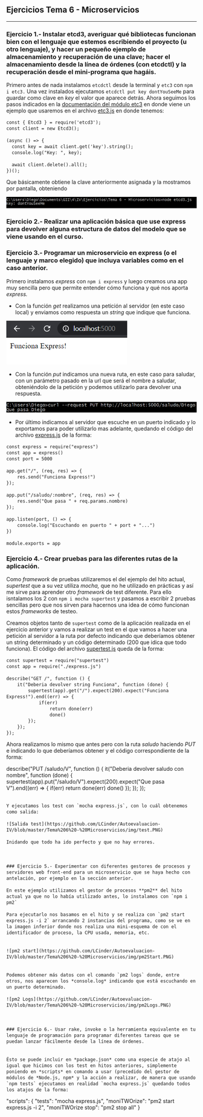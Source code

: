 ## Ejercicios Tema 6 - Microservicios



---


### Ejercicio 1.- Instalar etcd3, averiguar qué bibliotecas funcionan bien con el lenguaje que estemos escribiendo el proyecto (u otro lenguaje), y hacer un pequeño ejemplo de almacenamiento y recuperación de una clave; hacer el almacenamiento desde la línea de órdenes (con etcdctl) y la recuperación desde el mini-programa que hagáis.

Primero antes de nada instalamos `etcdctl` desde la terminal y `etc3` con `npm i etc3.`
Una vez instalados ejecutamos `etcdctl put key dontYouSeeMe` para guardar como clave en *key* el valor que aparece detrás. Ahora seguimos los pasos indicados en la [documentación del módulo etc3](https://www.npmjs.com/package/etcd3) en donde viene un ejemplo que usaremos en el archivo [etc3.js](https://github.com/LCinder/Autoevaluacion-IV/blob/master/Tema%206%20-%20Microservicios/etcd3.js) en donde tenemos:

~~~
const { Etcd3 } = require('etcd3');
const client = new Etcd3();

(async () => {
  const key = await client.get('key').string();
  console.log("Key: ", key);

  await client.delete().all();
})();
~~~

Que básicamente obtiene la clave anteriormente asignada y la mostramos por pantalla, obteniendo

![etcd3](https://github.com/LCinder/Autoevaluacion-IV/blob/master/Tema%206%20-%20Microservicios/img/etcd3.PNG)







### Ejercicio 2.- Realizar una aplicación básica que use express para devolver alguna estructura de datos del modelo que se viene usando en el curso.



### Ejercicio 3.- Programar un microservicio en express (o el lenguaje y marco elegido) que incluya variables como en el caso anterior.


Primero instalamos *express* con `npm i express` y luego creamos una app muy sencilla pero que permite entender cómo funciona y qué nos aporta *express.*

- Con la función *get* realizamos una petición al servidor (en este caso local) y enviamos como respuesta un *string* que indique que funciona.

![funcionaExpress](https://github.com/LCinder/Autoevaluacion-IV/blob/master/Tema%206%20-%20Microservicios/img/funcionaExpress.PNG)

- Con la función *put* indicamos una nueva ruta, en este caso para saludar, con un parámetro pasado en la url que será el nombre a saludar, obteniéndolo de la petición y podemos utilizarlo para devolver una respuesta.

![Put](https://github.com/LCinder/Autoevaluacion-IV/blob/master/Tema%206%20-%20Microservicios/img/put.PNG)

- Por último indicamos al servidor que escuche en un puerto indicado y lo exportamos para poder utilizarlo mas adelante, quedando el código del archivo [express.js](https://github.com/LCinder/Autoevaluacion-IV/blob/master/Tema%206%20-%20Microservicios/express.js) de la forma:


~~~
const express = require("express")
const app = express()
const port = 5000

app.get("/", (req, res) => {
	res.send("Funciona Express!")
});

app.put("/saludo/:nombre", (req, res) => {
	res.send("Que pasa " + req.params.nombre)
});

app.listen(port, () => {
	console.log("Escuchando en puerto " + port + "...")
})

module.exports = app
~~~



### Ejercicio 4.- Crear pruebas para las diferentes rutas de la aplicación.

Como *framework* de pruebas utilizaremos el del ejemplo del hito actual, *supertest* que a su vez utiliza *mocha,* que no he utilizado en prácticas y así me sirve para aprender otro *framework* de test diferente. Para ello isntalamos los 2 con `npm i mocha supertest` y pasamos a escribir 2 pruebas sencillas pero que nos sirven para hacernos una idea de cómo funcionan estos *frameworks* de testeo.

Creamos objetos tanto de `supertest` como de la aplicación realizada en el ejercicio anterior y vamos a realizar un test en el que vamos a hacer una petición al servidor a la ruta por defecto indicando que deberíamos obtener un string determinado y un código determinado (200 que idica que todo funciona). El código del archivo [supertest.js](https://github.com/LCinder/Autoevaluacion-IV/blob/master/Tema%206%20-%20Microservicios/supertest.js) queda de la forma:


~~~
const supertest = require("supertest")
const app = require("./express.js")

describe("GET /", function () {
	it("Deberia devolver string Funciona", function (done) {
		supertest(app).get("/").expect(200).expect("Funciona Express!").end((err) => {
			if(err)
				return done(err)
				done()
		});
	});
});
~~~

Ahora realizamos lo mismo que antes pero con la ruta *saludo* haciendo *PUT* e indicando lo que deberíamos obtener y el código correspondiente de la forma:


describe("PUT /saludo/V", function () {
	it("Deberia devolver saludo con nombre", function (done) {
		supertest(app).put("/saludo/V").expect(200).expect("Que pasa V").end((err) => {
			if(err)
				return done(err)
				done()
		});
	});
});
~~~

Y ejecutamos los test con `mocha express.js`, con lo cuál obtenemos como salida:

![Salida test](https://github.com/LCinder/Autoevaluacion-IV/blob/master/Tema%206%20-%20Microservicios/img/test.PNG)

Inidando que todo ha ido perfecto y que no hay errores.



### Ejercicio 5.- Experimentar con diferentes gestores de procesos y servidores web front-end para un microservicio que se haya hecho con antelación, por ejemplo en la sección anterior. 	

En este ejemplo utilizamos el gestor de procesos **pm2** del hito actual ya que no lo había utilizado antes, lo instalamos con `npm i pm2`

Para ejecutarlo nos basamos en el hito y se realiza con `pm2 start express.js -i 2` arrancando 2 instancias del programa, como se ve en la imagen inferior donde nos realiza una mini-esquema de con el identificador de proceso, la CPU usada, memoria, etc.


![pm2 start](https://github.com/LCinder/Autoevaluacion-IV/blob/master/Tema%206%20-%20Microservicios/img/pm2Start.PNG)


Podemos obtener más datos con el comando `pm2 logs` donde, entre otros, nos aparecen los *console.log* indicando que está escuchando en un puerto determinado.

![pm2 Logs](https://github.com/LCinder/Autoevaluacion-IV/blob/master/Tema%206%20-%20Microservicios/img/pm2Logs.PNG)



### Ejercicio 6.- Usar rake, invoke o la herramienta equivalente en tu lenguaje de programación para programar diferentes tareas que se puedan lanzar fácilmente desde la línea de órdenes.


Ésto se puede incluir en *package.json* como una especie de atajo al igual que hicimos con los test en hitos anteriores, simplemente poniendo en *scripts* en comando a usar (precedido del gestor de módulos de *Node.js, npm* y la acción a realizar, de manera que usando `npm tests` ejecutamos en realidad `mocha express.js` quedando todos los atajos de la forma:

~~~
"scripts": {
	"tests": "mocha express.js",
	"moniTWOrize": "pm2 start express.js -i 2",
	"moniTWOrize stop": "pm2 stop all"
}

~~~
